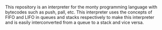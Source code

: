 This repository is an interpreter for the monty programming language with bytecodes such as push, pall, etc. This interpreter uses the concepts of FIFO and LIFO in queues and stacks respectively to make this interpreter and is easily interconverted from a queue to a stack and vice versa.
